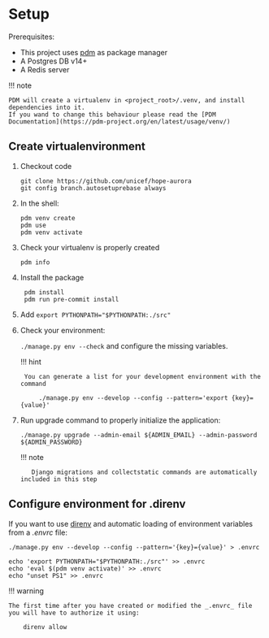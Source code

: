 # Setup


Prerequisites:

- This project uses [pdm](https://github.com/pdm-project/pdm#installation) as package manager
- A Postgres DB v14+
- A Redis server

!!! note

    PDM will create a virtualenv in <project_root>/.venv, and install dependencies into it.
    If you wand to change this behaviour please read the [PDM Documentation](https://pdm-project.org/en/latest/usage/venv/)


## Create virtualenvironment

1. Checkout code

    ```
    git clone https://github.com/unicef/hope-aurora
    git config branch.autosetuprebase always

    ```
   
2. In the shell:
    
    ```
    pdm venv create
    pdm use
    pdm venv activate
    ```
   
3. Check your virtualenv is properly created

    ```pdm info```


4. Install the package

    ```
     pdm install
     pdm run pre-commit install
    ```


5. Add `export PYTHONPATH="$PYTHONPATH:./src"`


6. Check your environment: 

    `./manage.py env --check` and configure the missing variables.

    !!! hint
    
        You can generate a list for your development environment with the command 
    
            ./manage.py env --develop --config --pattern='export {key}={value}'   

7. Run upgrade command to properly initialize the application: 

    `./manage.py upgrade --admin-email ${ADMIN_EMAIL} --admin-password ${ADMIN_PASSWORD}`
    
    !!! note
        
          Django migrations and collectstatic commands are automatically included in this step


## Configure environment for .direnv

If you want to use [direnv](https://direnv.net/) and automatic loading of environment variables from a _.envrc_ file:
    
```
./manage.py env --develop --config --pattern='{key}={value}' > .envrc

echo 'export PYTHONPATH="$PYTHONPATH:./src"' >> .envrc
echo 'eval $(pdm venv activate)' >> .envrc
echo "unset PS1" >> .envrc
```

!!! warning

    The first time after you have created or modified the _.envrc_ file you will have to authorize it using:

        direnv allow
